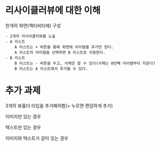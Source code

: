 # 리사이클러뷰에 대한 이해
  한개의 화면(액티비티에) 구성
  
    - 2개의 리사이클러뷰를 노출
    - A 리스트
        A 리스트는 + 버튼을 통해 화면에 아이템을 추가만 한다.
        A 리스트의 아이템을 선택하면 B 리스트로 이동한다.
    - B 리스트
        B 리스트는 - 버튼을 두고, 삭제만 할 수 있다(삭제는 0번째 아이템부터 지운다)
        B 리스트는 A 리스트에서 추가될 수 있다.
        
# 추가 과제
  3개의 뷰홀더 타입을 추가해야함(+ 누르면 랜덤하게 추가)
  
  이미지만 있는 경우
  
  텍스트만 있는 경우
  
  이미지와 텍스트가 같이 있는 경우
